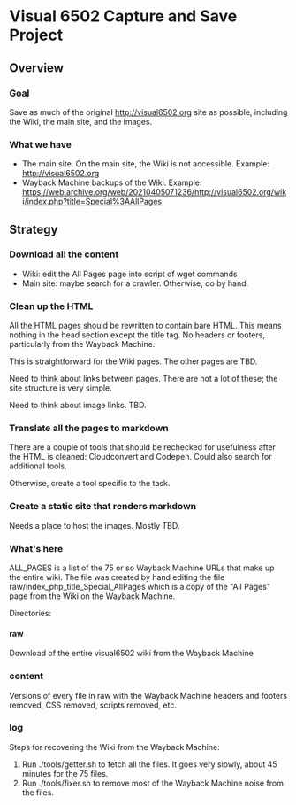 # Visual 6502 Capture and Save Project

## Overview

### Goal

Save as much of the original http://visual6502.org site as possible,
including the Wiki, the main site, and the images.

### What we have 

- The main site. On the main site, the Wiki is not accessible. Example: http://visual6502.org
- Wayback Machine backups of the Wiki. Example: https://web.archive.org/web/20210405071236/http://visual6502.org/wiki/index.php?title=Special%3AAllPages

## Strategy

### Download all the content

- Wiki: edit the All Pages page into script of wget commands
- Main site: maybe search for a crawler. Otherwise, do by hand.

### Clean up the HTML

All the HTML pages should be rewritten to contain bare HTML. This means nothing in the head section except the title tag. No headers or footers, particularly from the Wayback Machine.

This is straightforward for the Wiki pages. The other pages are TBD.

Need to think about links between pages. There are not a lot of these; the site structure is very simple.

Need to think about image links. TBD.

### Translate all the pages to markdown

There are a couple of tools that should be rechecked for usefulness after the HTML is cleaned: Cloudconvert and Codepen. Could also search for additional tools.

Otherwise, create a tool specific to the task.

### Create a static site that renders markdown

Needs a place to host the images. Mostly TBD.

### What's here

ALL_PAGES is a list of the 75 or so Wayback Machine URLs that make up the entire wiki.
The file was created by hand editing the file raw/index_php_title_Special_AllPages which
is a copy of the "All Pages" page from the Wiki on the Wayback Machine.

Directories:

#### raw

Download of the entire visual6502 wiki from the Wayback Machine

### content

Versions of every file in raw with the Wayback Machine headers and footers removed,
CSS removed, scripts removed, etc.

### log
Steps for recovering the Wiki from the Wayback Machine:

1. Run ./tools/getter.sh to fetch all the files. It goes very slowly, about 45 minutes for the 75 files.
2. Run ./tools/fixer.sh to remove most of the Wayback Machine noise from the files.

